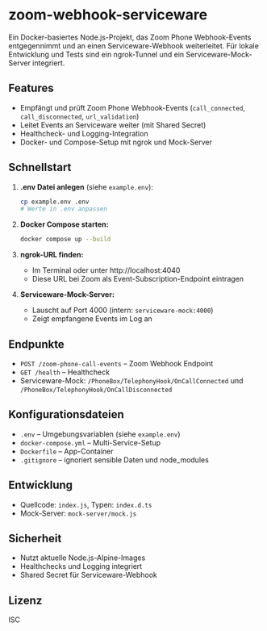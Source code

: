 # zoom-webhook-serviceware

Ein Docker-basiertes Node.js-Projekt, das Zoom Phone Webhook-Events entgegennimmt und an einen Serviceware-Webhook weiterleitet. Für lokale Entwicklung und Tests sind ein ngrok-Tunnel und ein Serviceware-Mock-Server integriert.

## Features
- Empfängt und prüft Zoom Phone Webhook-Events (`call_connected`, `call_disconnected`, `url_validation`)
- Leitet Events an Serviceware weiter (mit Shared Secret)
- Healthcheck- und Logging-Integration
- Docker- und Compose-Setup mit ngrok und Mock-Server

## Schnellstart

1. **.env Datei anlegen** (siehe `example.env`):
   ```sh
   cp example.env .env
   # Werte in .env anpassen
   ```

2. **Docker Compose starten:**
   ```sh
   docker compose up --build
   ```

3. **ngrok-URL finden:**
   - Im Terminal oder unter http://localhost:4040
   - Diese URL bei Zoom als Event-Subscription-Endpoint eintragen

4. **Serviceware-Mock-Server:**
   - Lauscht auf Port 4000 (intern: `serviceware-mock:4000`)
   - Zeigt empfangene Events im Log an

## Endpunkte
- `POST /zoom-phone-call-events` – Zoom Webhook Endpoint
- `GET /health` – Healthcheck
- Serviceware-Mock: `/PhoneBox/TelephonyHook/OnCallConnected` und `/PhoneBox/TelephonyHook/OnCallDisconnected`

## Konfigurationsdateien
- `.env` – Umgebungsvariablen (siehe `example.env`)
- `docker-compose.yml` – Multi-Service-Setup
- `Dockerfile` – App-Container
- `.gitignore` – ignoriert sensible Daten und node_modules

## Entwicklung
- Quellcode: `index.js`, Typen: `index.d.ts`
- Mock-Server: `mock-server/mock.js`

## Sicherheit
- Nutzt aktuelle Node.js-Alpine-Images
- Healthchecks und Logging integriert
- Shared Secret für Serviceware-Webhook

## Lizenz
ISC
